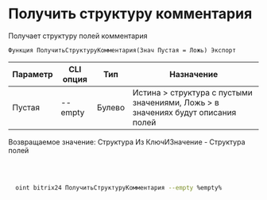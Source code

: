 ﻿---
sidebar_position: 9
---

# Получить структуру комментария
 Получает структуру полей комментария



`Функция ПолучитьСтруктуруКомментария(Знач Пустая = Ложь) Экспорт`

  | Параметр | CLI опция | Тип | Назначение |
  |-|-|-|-|
  | Пустая | --empty | Булево | Истина > структура с пустыми значениями, Ложь > в значениях будут описания полей |

  
  Возвращаемое значение:   Структура Из КлючИЗначение - Структура полей 

<br/>




	


```sh title="Пример команды CLI"
    
  oint bitrix24 ПолучитьСтруктуруКомментария --empty %empty%

```


